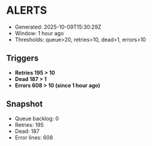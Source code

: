 # ALERTS

- Generated: 2025-10-09T15:30:29Z
- Window: 1 hour ago
- Thresholds: queue>20, retries>10, dead>1, errors>10

## Triggers
- **Retries 195 > 10**
- **Dead 187 > 1**
- **Errors 608 > 10 (since 1 hour ago)**

## Snapshot
- Queue backlog: 0
- Retries: 195
- Dead: 187
- Error lines: 608
